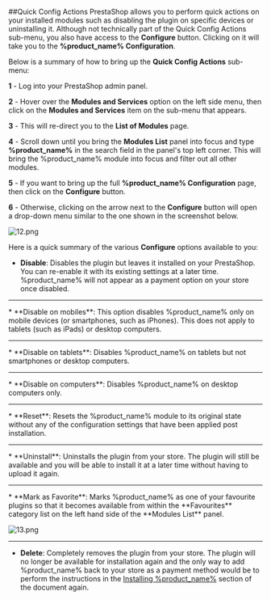 ##Quick Config Actions
PrestaShop allows you to perform quick actions on your installed modules such as disabling the plugin on specific devices or uninstalling it. Although not technically part of the Quick Config Actions sub-menu, you also have access to the **Configure** button. Clicking on it will take you to the **%product_name% Configuration**. 

Below is a summary of how to bring up the **Quick Config Actions** sub-menu:

**1** - Log into your PrestaShop admin panel.

**2** - Hover over the **Modules and Services** option on the left side menu, then click on the **Modules and Services** item on the sub-menu that appears.

**3** - This will re-direct you to the **List of Modules** page.

**4** - Scroll down until you bring the **Modules List** panel into focus and  type **%product_name%** in the search field in the panel's top left corner. This will bring the %product_name% module into focus and filter out all other modules.

**5** - If you want to bring up the full **%product_name% Configuration** page, then click on the **Configure** button.

**6** - Otherwise, clicking on the arrow next to the **Configure** button will open a drop-down menu similar to the one shown in the screenshot below.

![12.png](/img/platforms/prestashop/12.png)

Here is a quick summary of the various **Configure** options available to you:

* **Disable**: Disables the plugin but leaves it installed on your PrestaShop. You can re-enable it with its existing settings at a later time. %product_name% will not appear as a payment option on your store once disabled.
<hr>
* **Disable on mobiles**: This option disables %product_name% only on mobile devices (or smartphones, such as iPhones). This does not apply to tablets (such as iPads) or desktop computers.
<hr>
* **Disable on tablets**: Disables %product_name% on tablets but not smartphones or desktop computers.
<hr>
* **Disable on computers**: Disables %product_name% on desktop computers only.
<hr>
* **Reset**: Resets the %product_name% module to its original state without any of the configuration settings that have been applied post installation.
<hr>
* **Uninstall**: Uninstalls the plugin from your store. The plugin will still be available and you will be able to install it at a later time without having to upload it again.
<hr>
* **Mark as Favorite**: Marks %product_name% as one of your favourite plugins so that it becomes available from within the **Favourites** category list on the left hand side of the **Modules List** panel.

![13.png](/img/platforms/prestashop/13.png)
<hr>

* **Delete**: Completely removes the plugin from your store. The plugin will no longer be available for installation again and the only way to add %product_name% back to your store as a payment method would be to perform the instructions in the [Installing %product_name%](#installing-%class_name%) section of the document again.